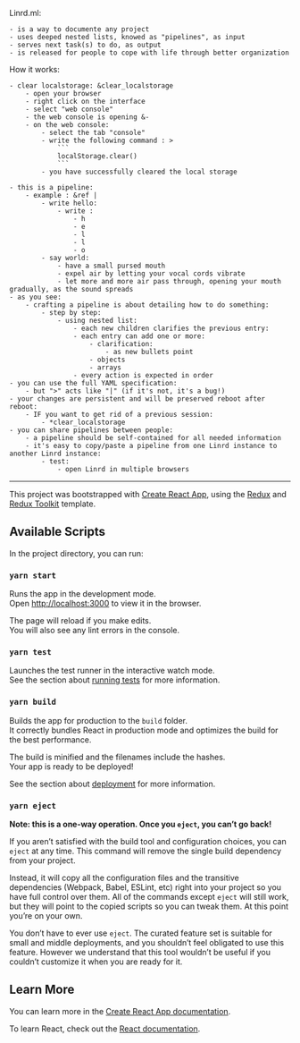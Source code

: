 Linrd.ml:

    - is a way to documente any project
    - uses deeped nested lists, knowed as "pipelines", as input
    - serves next task(s) to do, as output
    - is released for people to cope with life through better organization

How it works:

    - clear localstorage: &clear_localstorage
        - open your browser
        - right click on the interface
        - select "web console"
        - the web console is opening &-
        - on the web console:
            - select the tab "console"
            - write the following command : >
                ```
                localStorage.clear()
                ```
            - you have successfully cleared the local storage

    - this is a pipeline:
        - example : &ref |
            - write hello:
                - write :
                    - h
                    - e
                    - l
                    - l
                    - o
            - say world:
                - have a small pursed mouth
                - expel air by letting your vocal cords vibrate
                - let more and more air pass through, opening your mouth gradually, as the sound spreads
    - as you see:
        - crafting a pipeline is about detailing how to do something:
            - step by step:
                - using nested list:
                    - each new children clarifies the previous entry:
                    - each entry can add one or more:
                        - clarification:
                            - as new bullets point
                        - objects
                        - arrays
                    - every action is expected in order
    - you can use the full YAML specification:
        - but ">" acts like "|" (if it's not, it's a bug!)
    - your changes are persistent and will be preserved reboot after reboot:
        - IF you want to get rid of a previous session:
            - *clear_localstorage
    - you can share pipelines between people:
        - a pipeline should be self-contained for all needed information
        - it's easy to copy/paste a pipeline from one Linrd instance to another Linrd instance:
            - test:
                - open Linrd in multiple browsers

---

This project was bootstrapped with [Create React App](https://github.com/facebook/create-react-app), using the [Redux](https://redux.js.org/) and [Redux Toolkit](https://redux-toolkit.js.org/) template.

## Available Scripts

In the project directory, you can run:

### `yarn start`

Runs the app in the development mode.<br />
Open [http://localhost:3000](http://localhost:3000) to view it in the browser.

The page will reload if you make edits.<br />
You will also see any lint errors in the console.

### `yarn test`

Launches the test runner in the interactive watch mode.<br />
See the section about [running tests](https://facebook.github.io/create-react-app/docs/running-tests) for more information.

### `yarn build`

Builds the app for production to the `build` folder.<br />
It correctly bundles React in production mode and optimizes the build for the best performance.

The build is minified and the filenames include the hashes.<br />
Your app is ready to be deployed!

See the section about [deployment](https://facebook.github.io/create-react-app/docs/deployment) for more information.

### `yarn eject`

**Note: this is a one-way operation. Once you `eject`, you can’t go back!**

If you aren’t satisfied with the build tool and configuration choices, you can `eject` at any time. This command will remove the single build dependency from your project.

Instead, it will copy all the configuration files and the transitive dependencies (Webpack, Babel, ESLint, etc) right into your project so you have full control over them. All of the commands except `eject` will still work, but they will point to the copied scripts so you can tweak them. At this point you’re on your own.

You don’t have to ever use `eject`. The curated feature set is suitable for small and middle deployments, and you shouldn’t feel obligated to use this feature. However we understand that this tool wouldn’t be useful if you couldn’t customize it when you are ready for it.

## Learn More

You can learn more in the [Create React App documentation](https://facebook.github.io/create-react-app/docs/getting-started).

To learn React, check out the [React documentation](https://reactjs.org/).
